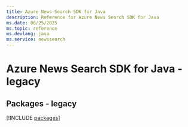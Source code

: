 ```yaml
---
title: Azure News Search SDK for Java
description: Reference for Azure News Search SDK for Java
ms.date: 06/25/2025
ms.topic: reference
ms.devlang: java
ms.service: newssearch
---
```

# Azure News Search SDK for Java - legacy
## Packages - legacy
[!INCLUDE [packages](news-search-index.md)]